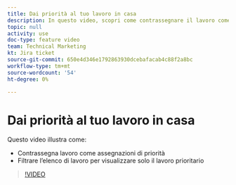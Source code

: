 ```yaml
---
title: Dai priorità al tuo lavoro in casa
description: In questo video, scopri come contrassegnare il lavoro come assegnazioni di priorità e filtrare l’elenco Home Work per visualizzare solo il lavoro prioritario.
topic: null
activity: use
doc-type: feature video
team: Technical Marketing
kt: Jira ticket
source-git-commit: 650e4d346e1792863930dcebafacab4c88f2a8bc
workflow-type: tm+mt
source-wordcount: '54'
ht-degree: 0%

---
```


# Dai priorità al tuo lavoro in casa

Questo video illustra come:

* Contrassegna lavoro come assegnazioni di priorità
* Filtrare l’elenco di lavoro per visualizzare solo il lavoro prioritario

>[!VIDEO](https://video.tv.adobe.com/v/335100/?quality=12&learn=on)
